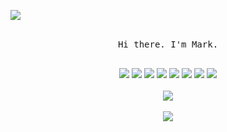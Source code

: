 ![](https://markpersonal.oss-us-east-1.aliyuncs.com/pic/NoCodeRightNow.png)


<p align="center">
  <br>
  <samp>Hi there. I'm Mark.<br>
  <br>
</p>
 
 
<div align=center>
  <img src="https://img.shields.io/badge/-Python-black?style=flat&logo=python&logoColor=white&link=https://github.com/hritik5102"/>
  <img src="https://img.shields.io/badge/Java-black?style=flat&logo=java&logoColor=white&link=https://github.com/hritik5102"/>
  <img src="https://img.shields.io/badge/JavaScript-black?style=flat&logo=javascript&logoColor=white&link=https://github.com/hritik5102"/>
  <img src="https://img.shields.io/badge/HTML5-black?style=flat&logo=html5&logoColor=white&link=https://github.com/hritik5102"/>
  <img src="https://img.shields.io/badge/CSS3-black?style=flat&logo=css3&logoColor=white&link=https://github.com/hritik5102"/>
  <img src="https://img.shields.io/badge/MYsql-black?style=flat&logo=java&logoColor=white&link=https://github.com/hritik5102"/>
  <img src="https://img.shields.io/badge/SpringBoot-black?style=flat&logo=spring&logoColor=white&link=https://github.com/hritik5102"/>
  <img src="https://img.shields.io/badge/MySQL-black?style=flat&logo=mysql&logoColor=white&link=https://github.com/hritik5102"/>
</div>

<div align=center>
  <br>
  <img src="https://github-readme-stats.vercel.app/api?username=MarkRushB&theme=dark&title_color=FFD700"/>
  <br>
</div>

<div align=center>
  <br>
  <img src="https://github-readme-stats.vercel.app/api/top-langs/?username=MarkRushB&hide=html,jupyter Notebook&theme=dark"/>
  <br>
</div>
